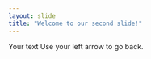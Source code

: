 ```yaml
---
layout: slide
title: "Welcome to our second slide!"
---
```

Your text
Use your left arrow to go back.
